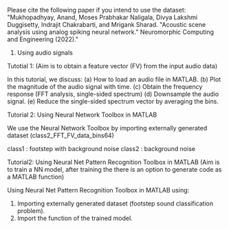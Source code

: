 
Please cite the following paper if you intend to use the dataset:
"Mukhopadhyay, Anand, Moses Prabhakar Naligala, Divya Lakshmi Duggisetty, Indrajit Chakrabarti, and Mrigank Sharad. "Acoustic scene analysis using analog spiking neural network." Neuromorphic Computing and Engineering (2022)."


1) Using audio signals

Tutotial 1: (Aim is to obtain a feature vector (FV) from the input audio data)

In this tutorial, we discuss:
(a) How to load an audio file in MATLAB.
(b) Plot the magnitude of the audio signal with time. 
(c) Obtain the frequency response (FFT analysis, single-sided spectrum)
(d) Downsample the audio signal. 
(e) Reduce the single-sided spectrum vector by averaging the bins.


Tutorial 2: Using Neural Network Toolbox in MATLAB

We use the Neural Network Toolbox by importing externally generated dataset (class2_FFT_FV_data_bins64)

class1 : footstep with background noise
class2 : background noise


Tutorial2: Using Neural Net Pattern Recognition Toolbox in MATLAB
(Aim is to train a NN model, after training the there is an option to generate code as a MATLAB function)

Using Neural Net Pattern Recognition Toolbox in MATLAB using:

1) Importing externally generated dataset (footstep sound classification problem).
2) Import the function of the trained model.
